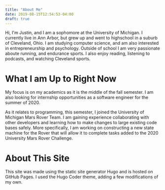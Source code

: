 ```yaml
---
title: "About Me"
date: 2019-08-15T12:54:53-04:00
draft: true
---
```


Hi, I'm Justin, and I am a sophomore at the University of Michigan. I currently live in Ann Arbor, but grew up and went to highschool in a suburb of Cleveland, Ohio. I am studying computer science, and am also interested in entrepreneurship and psychology. Outside of school I am very passionate aboute running, and endurance sports. I also enjoy reading, listening to podcasts, and watching Cleveland sports. 

# What I am Up to Right Now

My focus is on my academics as it is the middle of the fall semester. I am also looking for internship opportunities as a software engineer for the
summer of 2020.

As it relates to programming, this semester, I joined the University of Michigan Mars Rover Team. I am gaining experience collaborating with other developers and learning how to make changes to large existing code bases safely. More specifically, I am working on constructing a new state machine for the Rover that will allow it to complete tasks added to the 2020 University Mars Rover Challenge.

# About This Site
This site was made using the static site generator Hugo and is hosted on GitHub Pages. I used the Hugo Coder theme, adding a few modifications of my own.
